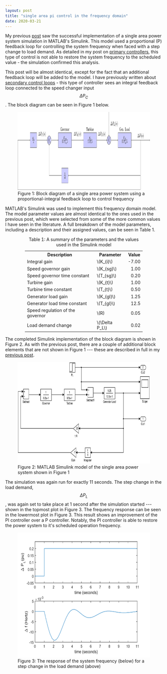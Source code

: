 ```yaml
---
layout: post
title: "single area pi control in the frequency domain"
date: 2020-03-21
---
```


My previous [post](https://skreynolds.github.io/blog/2020/03/19/single-area-p-control-frequency-domain) saw the successful implementation of a single area power system simulation in MATLAB's Simulink. This model used a proportional (P) feedback loop for controlling the system frequency when faced with a step change to load demand. As detailed in my post on [primary controllers](https://skreynolds.github.io/blog/2020/03/12/primary-control), this type of control is not able to restore the system frequency to the scheduled value - the simulation confirmed this analysis. 

This post will be almost identical, except for the fact that an additional feedback loop will be added to the model. I have previously written about [secondary control loops](https://skreynolds.github.io/blog/2020/03/15/secondary-control) - this type of controller sees an integral feedback loop connected to the speed changer input $$\Delta P_C$$. The block diagram can be seen in Figure 1 below.

<figure>
	<img src="/assets/single_area_pi_control_model.png" alt="Governor" height="250" class="center">
	<figcaption>Figure 1: Block diagram of a single area power system using a proportional-integral feedback loop to control frequency</figcaption>
</figure>

MATLAB's Simulink was used to implement this frequency domain model. The model parameter values are almost identical to the ones used in the previous post, which were selected from some of the more common values I have seen in the literature. A full breakdown of the model parameters, including a description and their assigned values, can be seen in Table 1. 

<center>
<table style="width: 75%">
	<caption>Table 1: A summary of the parameters and the values used in the Simulink model</caption>
	<tr><th>Description</th>						<th>Parameter</th>			<th style="text-align: center;">Value</th></tr>
	<tr><td>Integral gain</td>						<td>\(K_{i}\)</td>			<td style="text-align: right;">-7.00</td></tr>
	<tr><td>Speed governor gain</td>				<td>\(K_{sg}\)</td>			<td style="text-align: right;">1.00</td></tr>
	<tr><td>Speed governor time constant</td>		<td>\(T_{sg}\)</td>			<td style="text-align: right;">0.20</td></tr>
	<tr><td>Turbine gain</td>						<td>\(K_{t}\)</td>			<td style="text-align: right;">1.00</td></tr>
	<tr><td>Turbine time constant</td>				<td>\(T_{t}\)</td>			<td style="text-align: right;">0.50</td></tr>
	<tr><td>Generator load gain</td>				<td>\(K_{gl}\)</td>			<td style="text-align: right;">1.25</td></tr>
	<tr><td>Generator load time constant</td>		<td>\(T_{gl}\)</td>			<td style="text-align: right;">12.5</td></tr>
	<tr><td>Speed regulation of the governor</td>	<td>\(R)</td>				<td style="text-align: right;">0.05</td></tr>
	<tr><td>Load demand change</td>					<td>\(\Delta P_L\)</td>		<td style="text-align: right;">0.02</td></tr>
</table>
</center>

The completed Simulink implementation of the block diagram is shown in Figure 2. As with the previous post, there are a couple of additional block elements that are not shown in Figure 1 --- these are described in full in my [previous post](https://skreynolds.github.io/blog/2020/03/19/single-area-p-control-frequency-domain).

<figure>
	<img src="/assets/single_area_model_PI_control.svg" alt="Governor" height="325" class="center">
	<figcaption>Figure 2: MATLAB Simulink model of the single area power system shown in Figure 1</figcaption>
</figure>

The simulation was again run for exactly 11 seconds. The step change in the load demand, $$\Delta P_L$$, was again set to take place at 1 second after the simulation started --- shown in the topmost plot in Figure 3. The frequency response can be seen in the lowermost plot in Figure 3. This result shows an improvement of the PI controller over a P controller. Notably, the PI controller is able to restore the power system to it's scheduled operation frequency.

<figure>
	<img src="/assets/single_area_pi_control_plot.svg" alt="Governor" height="400" class="center">
	<figcaption>Figure 3: The response of the system frequency (below) for a step change in the load demand (above)</figcaption>
</figure>

